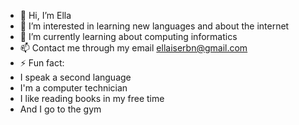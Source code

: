 - 👋 Hi, I’m Ella
- 👀 I’m interested in learning new languages ​​and about the internet
- 🌱 I’m currently learning about computing informatics
- 📫 Contact me through my email ellaiserbn@gmail.com
- ⚡ Fun fact:
- I speak a second language
- I'm a computer technician
- I like reading books in my free time
- And I go to the gym

<!---
neivaxz/neivaxz is a ✨ special ✨ repository because its `README.md` (this file) appears on your GitHub profile.
You can click the Preview link to take a look at your changes.
--->
